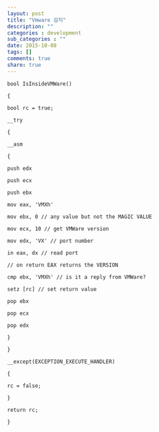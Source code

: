 ```yaml
---
layout: post
title: "Vmware 감지"
description: ""
categories : development
sub_categories : ""
date: 2015-10-08
tags: []
comments: true
share: true
---
```



    bool IsInsideVMWare()
    
    {
    
    bool rc = true;
    
    __try
    
    {
    
    __asm
    
    {
    
    push edx
    
    push ecx
    
    push ebx
    
    mov eax, 'VMXh'
    
    mov ebx, 0 // any value but not the MAGIC VALUE
    
    mov ecx, 10 // get VMWare version
    
    mov edx, 'VX' // port number
    
    in eax, dx // read port
    
    // on return EAX returns the VERSION
    
    cmp ebx, 'VMXh' // is it a reply from VMWare?
    
    setz [rc] // set return value
    
    pop ebx
    
    pop ecx
    
    pop edx
    
    }
    
    }
    
    __except(EXCEPTION_EXECUTE_HANDLER)
    
    {
    
    rc = false;
    
    }
    
    return rc;
    
    }


  


